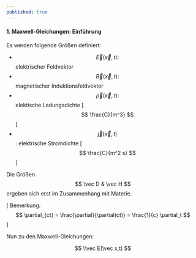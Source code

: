 ```yaml
---
published: true
---
```

#### 1. Maxwell-Gleichungen: Einführung

Es werden folgende Größen definiert:

- $$\vec E(\vec x,t) :$$ elektrischer Feldvektor
- $$\vec B(\vec x,t) :$$ magnetischer Induktionsfeldvektor
- $$\vec \rho(\vec x,t) :$$ elektische Ladungsdichte [ $$ \frac{C}{m^3} $$ ]
- $$\vec j(\vec x,t) $$ : elektrische Stromdichte  [ $$ \frac{C}{m^2 s} $$ ]

Die Größen $$ \vec D & \vec H $$ ergeben sich erst im Zusammenhang mit Materie.

[ Bemerkung: $$ \partial_{ct} = \frac{\partial}{\partial(ct)} = \frac{1}{c} \partial_t $$ ]

Nun zu den Maxwell-Gleichungen:

$$ \\vec E(\vec x,t) $$

